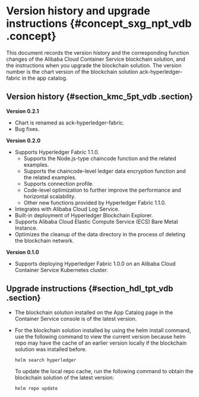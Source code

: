 # Version history and upgrade instructions {#concept_sxg_npt_vdb .concept}

This document records the version history and the corresponding function changes of the Alibaba Cloud Container Service blockchain solution, and the instructions when you upgrade the blockchain solution. The version number is the chart version of the blockchain solution ack-hyperledger-fabric in the app catalog.

## Version history {#section_kmc_5pt_vdb .section}

**Version 0.2.1**

-   Chart is renamed as ack-hyperledger-fabric.
-   Bug fixes.

**Version 0.2.0**

-   Supports Hyperledger Fabric 1.1.0.
    -   Supports the Node.js-type chaincode function and the related examples.
    -   Supports the chaincode-level ledger data encryption function and the related examples.
    -   Supports connection profile.
    -   Code-level optimization to further improve the performance and horizontal scalability.
    -   Other new functions provided by Hyperledger Fabric 1.1.0.
-   Integrates with Alibaba Cloud Log Service.
-   Built-in deployment of Hyperledger Blockchain Explorer.
-   Supports Alibaba Cloud Elastic Compute Service \(ECS\) Bare Metal Instance.
-   Optimizes the cleanup of the data directory in the process of deleting the blockchain network.

**Version 0.1.0**

-   Supports deploying Hyperledger Fabric 1.0.0 on an Alibaba Cloud Container Service Kubernetes cluster.

## Upgrade instructions {#section_hdl_tpt_vdb .section}

-   The blockchain solution installed on the App Catalog page in the Container Service console is of the latest version.
-   For the blockchain solution installed by using the helm install command, use the following command to view the current version because helm repo may have the cache of an earlier version locally if the blockchain solution was installed before.

    ```
    helm search hyperledger
    ```

    To update the local repo cache, run the following command to obtain the blockchain solution of the latest version:

    ```
    helm repo update
    ```


